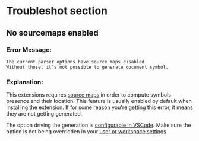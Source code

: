 # Troubleshot section

## No sourcemaps enabled

### Error Message:

```
The current parser options have source maps disabled.
Without those, it's not possible to generate document symbol.
```

### Explanation:

This extensions requires [source maps](http://api-elements.readthedocs.io/en/latest/element-definitions/#source-map-base-api-element) in order to compute symbols presence and their location. This feature is usually enabled by default when installing the extension. If for some reason you're getting this error, it means they are not getting generated.

The option driving the generation is [configurable in VSCode](https://github.com/XVincentX/vscode-apielements/blob/master/client/package.json#L53). Make sure the option is not being overridden in your [user or workspace settings](https://code.visualstudio.com/docs/customization/userandworkspace)
